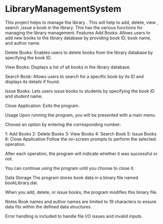 # LibraryManagementSystem
This project helps to manage the library . This will help to add, delete, view , search ,issue a book in the library. This has the various functions for  managing the library management.
Features
Add Books: Allows users to add new books to the library database by providing book ID, book name, and author name.

Delete Books: Enables users to delete books from the library database by specifying the book ID.

View Books: Displays a list of all books in the library database.

Search Book: Allows users to search for a specific book by its ID and displays its details if found.

Issue Books: Lets users issue books to students by specifying the book ID and student name.

Close Application: Exits the program.

Usage
Upon running the program, you will be presented with a main menu.

Choose an option by entering the corresponding number:

1: Add Books
2: Delete Books
3: View Books
4: Search Book
5: Issue Books
6: Close Application
Follow the on-screen prompts to perform the selected operation.

After each operation, the program will indicate whether it was successful or not.

You can continue using the program until you choose to close it.

Data Storage
The program stores book data in a binary file named bookLibrary.dat.

When you add, delete, or issue books, the program modifies this binary file.

Notes
Book names and author names are limited to 19 characters to ensure data fits within the defined data structures.

Error handling is included to handle file I/O issues and invalid inputs.

